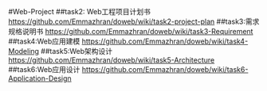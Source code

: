 #Web-Project
##task2: Web工程项目计划书
https://github.com/Emmazhran/doweb/wiki/task2-project-plan
##task3:需求规格说明书
https://github.com/Emmazhran/doweb/wiki/task3-Requirement
##task4:Web应用建模
https://github.com/Emmazhran/doweb/wiki/task4-Modeling
##task5:Web架构设计
https://github.com/Emmazhran/doweb/wiki/task5-Architecture
##task6:Web应用设计
https://github.com/Emmazhran/doweb/wiki/task6-Application-Design
